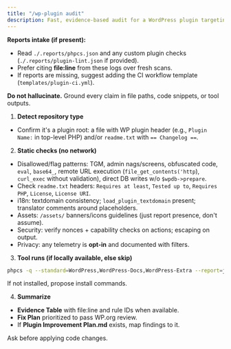 ```yaml
---
title: "/wp-plugin audit"
description: Fast, evidence-based audit for a WordPress plugin targeting WP.org standards.
---
```


**Reports intake (if present):**
- Read `./.reports/phpcs.json` and any custom plugin checks (`./.reports/plugin-lint.json` if provided).
- Prefer citing **file:line** from these logs over fresh scans.
- If reports are missing, suggest adding the CI workflow template (`templates/plugin-ci.yml`).


**Do not hallucinate.** Ground every claim in file paths, code snippets, or tool outputs.

1) **Detect repository type**
- Confirm it's a plugin root: a file with WP plugin header (e.g., `Plugin Name:` in top-level PHP) and/or `readme.txt` with `== Changelog ==`.

2) **Static checks (no network)**
- Disallowed/flag patterns: TGM, admin nags/screens, obfuscated code, `eval`, `base64_`, remote URL execution (`file_get_contents('http`), `curl_exec` without validation), direct DB writes w/o `$wpdb->prepare`.
- Check `readme.txt` headers: `Requires at least`, `Tested up to`, `Requires PHP`, `License`, `License URI`.
- i18n: textdomain consistency; `load_plugin_textdomain` present; translator comments around placeholders.
- Assets: `/assets/` banners/icons guidelines (just report presence, don't assume).
- Security: verify nonces + capability checks on actions; escaping on output.
- Privacy: any telemetry is **opt-in** and documented with filters.

3) **Tool runs (if locally available, else skip)**
```bash
phpcs -q --standard=WordPress,WordPress-Docs,WordPress-Extra --report=json . || true
```
If not installed, propose install commands.

4) **Summarize**
- **Evidence Table** with file:line and rule IDs when available.
- **Fix Plan** prioritized to pass WP.org review.
- If **Plugin Improvement Plan.md** exists, map findings to it.

Ask before applying code changes.
